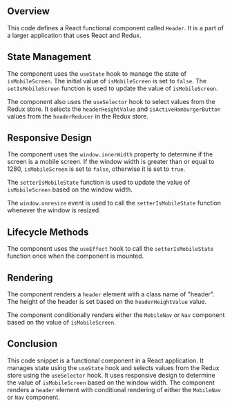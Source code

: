 ## Overview

This code defines a React functional component called `Header`. It is a part of a larger application that uses React and Redux.

## State Management

The component uses the `useState` hook to manage the state of `isMobileScreen`. The initial value of `isMobileScreen` is set to `false`. The `setIsMobileScreen` function is used to update the value of `isMobileScreen`.

The component also uses the `useSelector` hook to select values from the Redux store. It selects the `headerHeightValue` and `isActiveHamburgerButton` values from the `headerReducer` in the Redux store.

## Responsive Design

The component uses the `window.innerWidth` property to determine if the screen is a mobile screen. If the window width is greater than or equal to 1280, `isMobileScreen` is set to `false`, otherwise it is set to `true`.

The `setterIsMobileState` function is used to update the value of `isMobileScreen` based on the window width.

The `window.onresize` event is used to call the `setterIsMobileState` function whenever the window is resized.

## Lifecycle Methods

The component uses the `useEffect` hook to call the `setterIsMobileState` function once when the component is mounted.

## Rendering

The component renders a `header` element with a class name of "header". The height of the header is set based on the `headerHeightValue` value.

The component conditionally renders either the `MobileNav` or `Nav` component based on the value of `isMobileScreen`.

## Conclusion

This code snippet is a functional component in a React application. It manages state using the `useState` hook and selects values from the Redux store using the `useSelector` hook. It uses responsive design to determine the value of `isMobileScreen` based on the window width. The component renders a `header` element with conditional rendering of either the `MobileNav` or `Nav` component.
